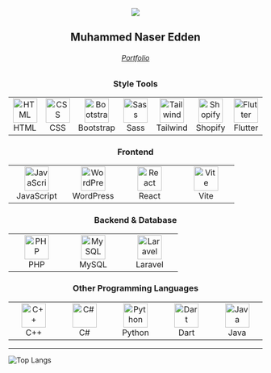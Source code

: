 <p align="center">
	<a href="https://github.com/Bouaskaoun">
		<img src="https://readme-typing-svg.herokuapp.com?lines=Full+Stack+Web+Developer&center=true&width=380&height=45">
	</a>
</p>
<h2 align="center"> Muhammed Naser Edden </h2>
<h6 align="center"><a href="https://mhamdnaser.github.io/MyPortfolio/"> Portfolio </a></h6>

<!-- Style Tools Section -->
<table align="center">
	<h3 align="center">Style Tools</h3>
  <tr>
    <td align="center"  width="96">
		<img src="https://skillicons.dev/icons?i=html" width="48" height="48" alt="HTML" />
		<br>HTML
	</td>
	<td align="center" width="96">
		<img src="https://skillicons.dev/icons?i=css" width="48" height="48" alt="CSS" />
		<br>CSS
	</td>
	<td align="center"  width="96">
		<img src="https://skillicons.dev/icons?i=bootstrap" width="48" height="48" alt="Bootstrap" />
		<br>Bootstrap
	</td>
	<td align="center" width="96">
		<img src="https://skillicons.dev/icons?i=sass"  width="48" height="48" alt="Sass" />
		<br>Sass
	</td>
	<td align="center" width="96">
		<img src="https://skillicons.dev/icons?i=tailwind"  width="48" height="48" alt="Tailwind" />
		<br>Tailwind
	</td>
	<td align="center" width="96">
		<img src="https://cdn.simpleicons.org/shopify/7AB55C" width="48" height="48" alt="Shopify" />
		<br>Shopify
	</td>
	<td align="center" width="96">
		<img src="https://skillicons.dev/icons?i=flutter" width="48" height="48" alt="Flutter" />
		<br>Flutter
	</td>
  </tr>
</table>

<!-- Frontend Section -->
<table align="center">
	<h3 align="center">Frontend</h3>
	<tr>
		<td align="center"  width="96">
			<img src="https://skillicons.dev/icons?i=javascript" width="48" height="48" alt="JavaScript" />
			<br>JavaScript
		</td>
		<td align="center"  width="96">
			<img src="https://skillicons.dev/icons?i=wordpress" width="48" height="48" alt="WordPress" />
			<br>WordPress
		</td>
		<td align="center"  width="96">
			<img src="https://skillicons.dev/icons?i=react" width="48" height="48" alt="React" />
			<br>React
		</td>
		<td align="center"  width="96">
			<img src="https://skillicons.dev/icons?i=vite" width="48" height="48" alt="Vite" />
			<br>Vite
		</td>
	</tr>
</table>

<!-- Backend & Database Section -->
<table align="center">
	<h3 align="center">Backend & Database</h3>
	<tr>
		<td align="center"  width="96">
			<img src="https://skillicons.dev/icons?i=php" width="48" height="48" alt="PHP" />
			<br>PHP
		</td> 
		<td align="center" width="96">
			<img src="https://skillicons.dev/icons?i=mysql" alt="MySQL" width="48" height="48" />
			<br>MySQL
		</td>
		<td align="center"  width="96">
			<img src="https://skillicons.dev/icons?i=laravel" width="48" height="48" alt="Laravel" />
			<br>Laravel
		</td>
	</tr>
</table>

<!-- New Programming Languages Section -->
<table align="center">
	<h3 align="center">Other Programming Languages</h3>
	<tr>
		<td align="center" width="96">
			<img src="https://skillicons.dev/icons?i=cpp" width="48" height="48" alt="C++" />
			<br>C++
		</td>
		<td align="center" width="96">
			<img src="https://skillicons.dev/icons?i=cs" width="48" height="48" alt="C#" />
			<br>C#
		</td>
		<td align="center" width="96">
			<img src="https://skillicons.dev/icons?i=python" width="48" height="48" alt="Python" />
			<br>Python
		</td>
		<td align="center" width="96">
			<img src="https://skillicons.dev/icons?i=dart" width="48" height="48" alt="Dart" />
			<br>Dart
		</td>
		<td align="center" width="96">
			<img src="https://skillicons.dev/icons?i=java" width="48" height="48" alt="Java" />
			<br>Java
		</td>
	</tr>
</table>

<hr/>

![Top Langs](https://github-readme-stats.vercel.app/api/top-langs/?username=mhamdNaser&size_weight=0.5&count_weight=0.5)
